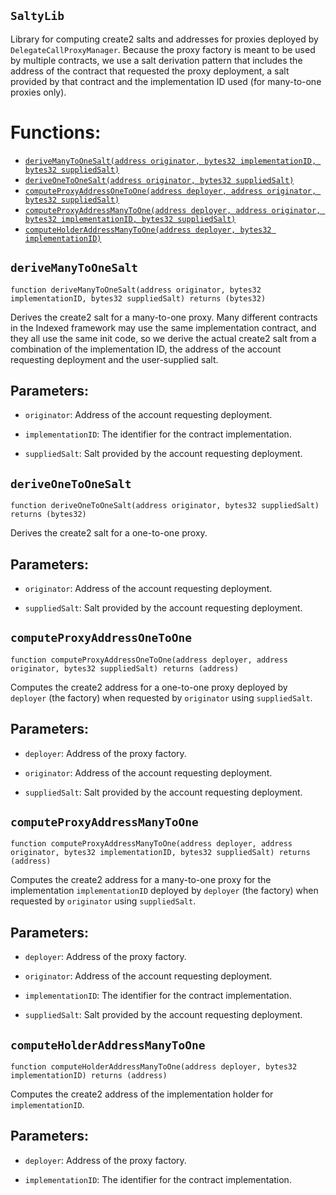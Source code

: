## `SaltyLib`



Library for computing create2 salts and addresses for proxies
deployed by `DelegateCallProxyManager`.
Because the proxy factory is meant to be used by multiple contracts,
we use a salt derivation pattern that includes the address of the
contract that requested the proxy deployment, a salt provided by that
contract and the implementation ID used (for many-to-one proxies only).

# Functions:
- [`deriveManyToOneSalt(address originator, bytes32 implementationID, bytes32 suppliedSalt)`](#SaltyLib-deriveManyToOneSalt-address-bytes32-bytes32-)
- [`deriveOneToOneSalt(address originator, bytes32 suppliedSalt)`](#SaltyLib-deriveOneToOneSalt-address-bytes32-)
- [`computeProxyAddressOneToOne(address deployer, address originator, bytes32 suppliedSalt)`](#SaltyLib-computeProxyAddressOneToOne-address-address-bytes32-)
- [`computeProxyAddressManyToOne(address deployer, address originator, bytes32 implementationID, bytes32 suppliedSalt)`](#SaltyLib-computeProxyAddressManyToOne-address-address-bytes32-bytes32-)
- [`computeHolderAddressManyToOne(address deployer, bytes32 implementationID)`](#SaltyLib-computeHolderAddressManyToOne-address-bytes32-)

## <a id='SaltyLib-deriveManyToOneSalt-address-bytes32-bytes32-'></a> `deriveManyToOneSalt`

```
function deriveManyToOneSalt(address originator, bytes32 implementationID, bytes32 suppliedSalt) returns (bytes32)
```



Derives the create2 salt for a many-to-one proxy.
Many different contracts in the Indexed framework may use the
same implementation contract, and they all use the same init
code, so we derive the actual create2 salt from a combination
of the implementation ID, the address of the account requesting
deployment and the user-supplied salt.


## Parameters:
- `originator`: Address of the account requesting deployment.

- `implementationID`: The identifier for the contract implementation.

- `suppliedSalt`: Salt provided by the account requesting deployment.

## <a id='SaltyLib-deriveOneToOneSalt-address-bytes32-'></a> `deriveOneToOneSalt`

```
function deriveOneToOneSalt(address originator, bytes32 suppliedSalt) returns (bytes32)
```



Derives the create2 salt for a one-to-one proxy.


## Parameters:
- `originator`: Address of the account requesting deployment.

- `suppliedSalt`: Salt provided by the account requesting deployment.

## <a id='SaltyLib-computeProxyAddressOneToOne-address-address-bytes32-'></a> `computeProxyAddressOneToOne`

```
function computeProxyAddressOneToOne(address deployer, address originator, bytes32 suppliedSalt) returns (address)
```



Computes the create2 address for a one-to-one proxy deployed
by `deployer` (the factory) when requested by `originator` using
`suppliedSalt`.


## Parameters:
- `deployer`: Address of the proxy factory.

- `originator`: Address of the account requesting deployment.

- `suppliedSalt`: Salt provided by the account requesting deployment.

## <a id='SaltyLib-computeProxyAddressManyToOne-address-address-bytes32-bytes32-'></a> `computeProxyAddressManyToOne`

```
function computeProxyAddressManyToOne(address deployer, address originator, bytes32 implementationID, bytes32 suppliedSalt) returns (address)
```



Computes the create2 address for a many-to-one proxy for the
implementation `implementationID` deployed by `deployer` (the factory)
when requested by `originator` using `suppliedSalt`.


## Parameters:
- `deployer`: Address of the proxy factory.

- `originator`: Address of the account requesting deployment.

- `implementationID`: The identifier for the contract implementation.

- `suppliedSalt`: Salt provided by the account requesting deployment.

## <a id='SaltyLib-computeHolderAddressManyToOne-address-bytes32-'></a> `computeHolderAddressManyToOne`

```
function computeHolderAddressManyToOne(address deployer, bytes32 implementationID) returns (address)
```



Computes the create2 address of the implementation holder
for `implementationID`.


## Parameters:
- `deployer`: Address of the proxy factory.

- `implementationID`: The identifier for the contract implementation.

